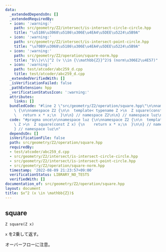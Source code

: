 ```yaml
---
data:
  _extendedDependsOn: []
  _extendedRequiredBy:
  - icon: ':warning:'
    path: src/geometry/Z2/intersect/is-intersect-circle-circle.hpp
    title: "\u5186\u3068\u5186\u306E\u4EA4\u5DEE\u5224\u5B9A"
  - icon: ':warning:'
    path: src/geometry/Z2/intersect/is-intersect-point-circle.hpp
    title: "\u70B9\u3068\u5186\u306E\u4EA4\u5DEE\u5224\u5B9A"
  - icon: ':warning:'
    path: src/geometry/Z2/operation/square-norm.hpp
    title: "$\\|v\\|^2 (v \\in {\\mathbb{Z}}^2)$ (norm\u306E2\u4E57)"
  - icon: ':warning:'
    path: test/atcoder/abc259_d.cpp
    title: test/atcoder/abc259_d.cpp
  _extendedVerifiedWith: []
  _isVerificationFailed: false
  _pathExtension: hpp
  _verificationStatusIcon: ':warning:'
  attributes:
    links: []
  bundledCode: "#line 2 \"src/geometry/Z2/operation/square.hpp\"\n\nnamespace luz\
    \ {\n\nnamespace Z2 {\n\n  template< typename Z >\n  Z square(const Z x) {\n \
    \   return x * x;\n  }\n\n} // namespace Z2\n\n} // namespace luz\n"
  code: "#pragma once\n\nnamespace luz {\n\nnamespace Z2 {\n\n  template< typename\
    \ Z >\n  Z square(const Z x) {\n    return x * x;\n  }\n\n} // namespace Z2\n\n\
    } // namespace luz\n"
  dependsOn: []
  isVerificationFile: false
  path: src/geometry/Z2/operation/square.hpp
  requiredBy:
  - test/atcoder/abc259_d.cpp
  - src/geometry/Z2/intersect/is-intersect-circle-circle.hpp
  - src/geometry/Z2/intersect/is-intersect-point-circle.hpp
  - src/geometry/Z2/operation/square-norm.hpp
  timestamp: '2022-08-09 21:23:57+09:00'
  verificationStatus: LIBRARY_NO_TESTS
  verifiedWith: []
documentation_of: src/geometry/Z2/operation/square.hpp
layout: document
title: $x^2 (x \in \mathbb{Z})$
---
```


## square
```
Z square(Z x)
```

`x` を2乗して返す。

オーバーフローに注意。
